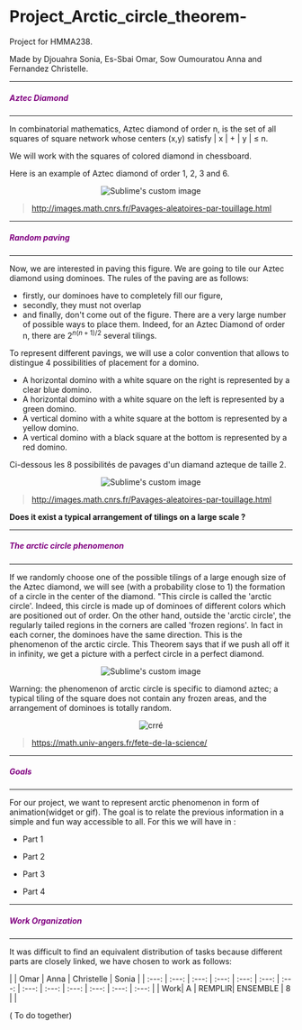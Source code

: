 # Project_Arctic_circle_theorem-
Project for HMMA238.

Made by Djouahra Sonia, Es-Sbai Omar, Sow Oumouratou Anna and Fernandez Christelle.

-------------------------------

##### <font color="purple">Aztec Diamond </font>
------------------------------------

In combinatorial mathematics, Aztec diamond of order n, is the set of all squares of square network whose centers (x,y) satisfy | x | + | y | ≤ n. 

We will work with the squares of colored diamond in chessboard.

Here is an example of Aztec diamond of order 1, 2, 3 and 6.

<p align="center">
  <img src="https://user-images.githubusercontent.com/78490299/112157586-a5c83600-8be7-11eb-888d-f195621129ff.png" alt="Sublime's custom image"/>
</p>


>http://images.math.cnrs.fr/Pavages-aleatoires-par-touillage.html


-----------------------------------
##### <font color="purple">Random paving </font>
--------------------------------------

Now, we are interested in paving this figure.
We are going to tile our Aztec diamond using dominoes. The rules of the paving are as follows:
- firstly, our dominoes have to completely fill our figure,
- secondly, they must not overlap 
- and finally, don't come out of the figure.
There are a very large number of possible ways to place them. Indeed, for an Aztec Diamond of order n, there are  2$^{n(n+1)/2}$ several tilings.

To represent different pavings, we will use a color convention that allows to distingue 4 possibilities of placement for a domino. 
- A horizontal domino with a white square on the right is represented by a clear blue domino.
- A horizontal domino with a white square on the left is represented by a green domino.
- A vertical domino with a white square at the bottom is represented by a yellow domino.
- A vertical domino with a black square at the bottom is represented by a red domino.

Ci-dessous les 8 possibilités de pavages d'un diamand azteque de taille 2.

<p align="center">
  <img src="https://user-images.githubusercontent.com/78490299/112157958-00619200-8be8-11eb-8330-ca0a3d207fee.png" alt="Sublime's custom image"/>
</p>


>http://images.math.cnrs.fr/Pavages-aleatoires-par-touillage.html

__Does it exist a typical arrangement of tilings on a large scale ?__


-------------------

##### <font color="purple"> The arctic circle phenomenon </font>
----------------------------------

If we randomly choose one of the possible tilings of a large enough size of the Aztec diamond, we will see (with a probability close to 1) the formation of a circle in the center of the diamond. "This circle is called the 'arctic circle'. Indeed, this circle is made up of dominoes of different colors which are positioned out of order.
On the other hand, outside the 'arctic circle', the regularly tailed regions in the corners are called 'frozen regions'. In fact in each corner, the dominoes have the same direction.
This is the phenomenon of the arctic circle.
This Theorem says that if we push all off it in infinity, we get a picture with a perfect circle in a perfect diamond.

<p align="center">
  <img src="https://user-images.githubusercontent.com/78490299/112158817-d3fa4580-8be8-11eb-9dc5-036e8558cc52.png" alt="Sublime's custom image"/>
</p>


Warning: the phenomenon of arctic circle is specific to diamond aztec; a typical tiling of the square does not contain any frozen areas, and the arrangement of dominoes is totally random.

<p align="center">
  <img src="https://user-images.githubusercontent.com/78490299/112158874-e1afcb00-8be8-11eb-8554-4396720d6afe.png" alt="crré"/>
</p>



>https://math.univ-angers.fr/fete-de-la-science/

-------------------
##### <font color="purple">Goals</font>
----------------
For our project, we want to represent arctic phenomenon in form of animation(widget or gif).
The goal is to relate the previous information in a simple and fun way accessible to all.
For this we will have in :

- Part 1 

- Part 2

- Part 3

- Part 4

----------------
##### <font color="purple">Work Organization</font>
--------------------------
It was difficult to find an equivalent distribution of tasks because different parts are closely linked, we have chosen to work as follows:


|  | Omar | Anna | Christelle | Sonia | 
| :---: | :---: | :---: | :---: | :---: | :---: | :---: | :---: | :---: | :---: | :---: | :---: | :---: |
| Work| A | REMPLIR| ENSEMBLE | 8 | |

( To do together)










